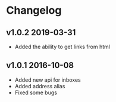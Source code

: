# Changelog

## v1.0.2 2019-03-31

  * Added the ability to get links from html

## v1.0.1 2016-10-08

  * Added new api for inboxes
  * Added address alias
  * Fixed some bugs
